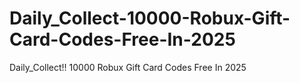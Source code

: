 # Daily_Collect-10000-Robux-Gift-Card-Codes-Free-In-2025
Daily_Collect!! 10000 Robux Gift Card Codes Free In 2025
